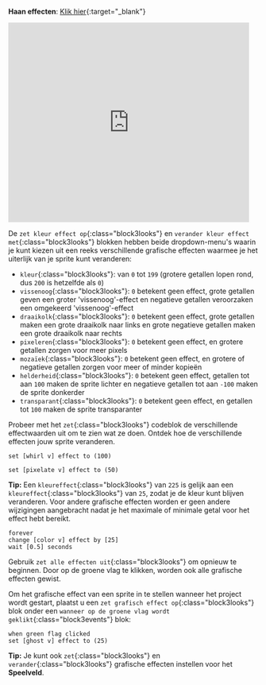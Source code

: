 **Haan effecten**: [Klik hier](https://scratch.mit.edu/projects/435730522/editor){:target="_blank"}

<div class="scratch-preview">
  <iframe allowtransparency="true" width="485" height="402" src="https://scratch.mit.edu/projects/embed/435730522/?autostart=false" frameborder="0"></iframe>
</div>

De `zet kleur effect op`{:class="block3looks"} en `verander kleur effect met`{:class="block3looks"} blokken hebben beide dropdown-menu's waarin je kunt kiezen uit een reeks verschillende grafische effecten waarmee je het uiterlijk van je sprite kunt veranderen:

+ `kleur`{:class="block3looks"}: van `0` tot `199` (grotere getallen lopen rond, dus `200` is hetzelfde als `0`)
+ `vissenoog`{:class="block3looks"}: `0` betekent geen effect, grote getallen geven een groter 'vissenoog'-effect en negatieve getallen veroorzaken een omgekeerd 'vissenoog'-effect
+ `draaikolk`{:class="block3looks"}: `0` betekent geen effect, grote getallen maken een grote draaikolk naar links en grote negatieve getallen maken een grote draaikolk naar rechts
+ `pixeleren`{:class="block3looks"}: `0` betekent geen effect, en grotere getallen zorgen voor meer pixels
+ `mozaïek`{:class="block3looks"}: `0` betekent geen effect, en grotere of negatieve getallen zorgen voor meer of minder kopieën
+ `helderheid`{:class="block3looks"}: `0` betekent geen effect, getallen tot aan `100` maken de sprite lichter en negatieve getallen tot aan `-100` maken de sprite donkerder
+ `transparant`{:class="block3looks"}: `0` betekent geen effect, en getallen tot `100` maken de sprite transparanter

Probeer met het `zet`{:class="block3looks"} codeblok de verschillende effectwaarden uit om te zien wat ze doen. Ontdek hoe de verschillende effecten jouw sprite veranderen.

```blocks3
set [whirl v] effect to (100)

set [pixelate v] effect to (50)
```

**Tip:** Een `kleureffect`{:class="block3looks"} van `225` is gelijk aan een `kleureffect`{:class="block3looks"} van `25`, zodat je de kleur kunt blijven veranderen. Voor andere grafische effecten worden er geen andere wijzigingen aangebracht nadat je het maximale of minimale getal voor het effect hebt bereikt.

```blocks3
forever
change [color v] effect by [25]
wait [0.5] seconds
```

Gebruik `zet alle effecten uit`{:class="block3looks"} om opnieuw te beginnen. Door op de groene vlag te klikken, worden ook alle grafische effecten gewist.

Om het grafische effect van een sprite in te stellen wanneer het project wordt gestart, plaatst u een `zet grafisch effect op`{:class="block3looks"} blok onder een `wanneer op de groene vlag wordt geklikt`{:class="block3events"} blok:

```blocks3
when green flag clicked
set [ghost v] effect to (25)
```

**Tip:** Je kunt ook `zet`{:class="block3looks"} en `verander`{:class="block3looks"} grafische effecten instellen voor het **Speelveld**.
